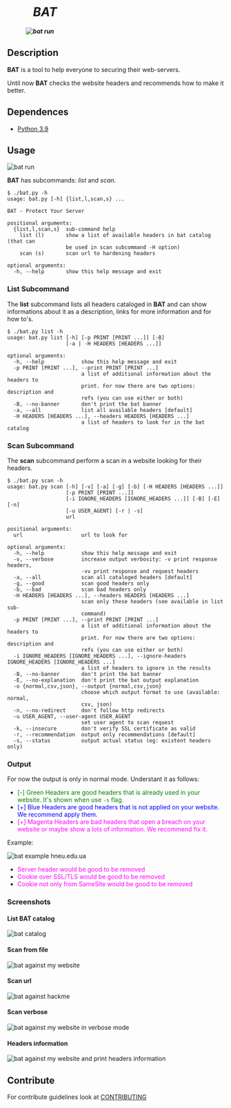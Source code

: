 # ‏‏‎ ‎‏‏‎ ‎‏‏‎ ‎‏‏‎ ‎‏‏‎ ‎_________‏‏‎ ‎‏‏‎ ‎‏‏‎ ‎‏‏‎ ‎‏‏‎ ‎BAT‏‏‎ ‎‏‏‎ ‎‏‏‎ ‎‏‏‎ ‎‏‏‎ ‎_________</center>

‏‏‎ ‎‏‏‎ ‎‏‏‎ ‎‏‏‎ ‎‏‏‎ ‎‏‏‎ ‎‏‏‎ ‎‏‏‎ ‎‏‏‎ ‎‏‏‎ ‎‏‏‎ ‎___________________![bat run](picture/logo.png)___________________

## Description

**BAT** is a  tool to help everyone to securing their web-servers.

Until now **BAT** checks the website headers and recommends how to make it better.
## Dependences

* [Python 3.9](https://www.python.org/downloads/release/python-390)

## Usage

![bat run](picture/run.gif)

**BAT** has subcommands: *list* and *scan*.

~~~
$ ./bat.py -h
usage: bat.py [-h] {list,l,scan,s} ...

BAT - Protect Your Server

positional arguments:
  {list,l,scan,s}  sub-command help
    list (l)       show a list of available headers in bat catalog (that can
                   be used in scan subcommand -H option)
    scan (s)       scan url to hardening headers

optional arguments:
  -h, --help       show this help message and exit
~~~

### List Subcommand

The **list** subcommand lists all headers cataloged in **BAT** and can show informations about it as a description, links for more information and for how to's.

~~~
$ ./bat.py list -h
usage: bat.py list [-h] [-p PRINT [PRINT ...]] [-B]
                   [-a | -H HEADERS [HEADERS ...]]

optional arguments:
  -h, --help            show this help message and exit
  -p PRINT [PRINT ...], --print PRINT [PRINT ...]
                        a list of additional information about the headers to
                        print. For now there are two options: description and
                        refs (you can use either or both)
  -B, --no-banner       don't print the bat banner
  -a, --all             list all available headers [default]
  -H HEADERS [HEADERS ...], --headers HEADERS [HEADERS ...]
                        a list of headers to look for in the bat catalog
~~~

### Scan Subcommand

The **scan** subcommand perform a scan in a website looking for their headers.

~~~
$ ./bat.py scan -h
usage: bat.py scan [-h] [-v] [-a] [-g] [-b] [-H HEADERS [HEADERS ...]]
                   [-p PRINT [PRINT ...]]
                   [-i IGNORE_HEADERS [IGNORE_HEADERS ...]] [-B] [-E] [-n]
                   [-u USER_AGENT] [-r | -s]
                   url

positional arguments:
  url                   url to look for

optional arguments:
  -h, --help            show this help message and exit
  -v, --verbose         increase output verbosity: -v print response headers,
                        -vv print response and request headers
  -a, --all             scan all cataloged headers [default]
  -g, --good            scan good headers only
  -b, --bad             scan bad headers only
  -H HEADERS [HEADERS ...], --headers HEADERS [HEADERS ...]
                        scan only these headers (see available in list sub-
                        command)
  -p PRINT [PRINT ...], --print PRINT [PRINT ...]
                        a list of additional information about the headers to
                        print. For now there are two options: description and
                        refs (you can use either or both)
  -i IGNORE_HEADERS [IGNORE_HEADERS ...], --ignore-headers IGNORE_HEADERS [IGNORE_HEADERS ...]
                        a list of headers to ignore in the results
  -B, --no-banner       don't print the bat banner
  -E, --no-explanation  don't print the bat output explanation
  -o {normal,csv,json}, --output {normal,csv,json}
                        choose which output format to use (available: normal,
                        csv, json)
  -n, --no-redirect     don't follow http redirects
  -u USER_AGENT, --user-agent USER_AGENT
                        set user agent to scan request
  -k, --insecure        don't verify SSL certificate as valid
  -r, --recommendation  output only recommendations [default]
  -s, --status          output actual status (eg: existent headers only)
~~~

### Output

For now the output is only in normal mode. Understant it as follows:

* <span style="color: green">[-] Green Headers are good headers that is already used in your website. It's shown when use `-s` flag.
* <span style="color: blue;">[+] Blue Headers are good headers that is not applied on your website. We recommend apply them.
* <span style="color: magenta;">[+] Magenta Headers are bad headers that open a breach on your website or maybe show a lots of information. We recommend fix it.

Example:

![bat example hneu.edu.ua](picture/example.png)

* <span style="color: magenta;">Server header would be good to be removed
* <span style="color: magenta;">Cookie over SSL/TLS would be good to be removed
* <span style="color: magenta;">Cookie not only from SameSite would be good to be removed

### Screenshots

#### List BAT catalog

![bat catalog](picture/set_list.png)

#### Scan from file

![bat against my website](picture/read_file.png)

#### Scan url

![bat against hackme](picture/scan_url.png)

#### Scan verbose

![bat against my website in verbose mode](picture/scan_verbose.png)

#### Headers information

![bat against my website and print headers information](picture/desc_refs.png)

## Contribute

For contribute guidelines look at [CONTRIBUTING](CONTRIBUTING.md)